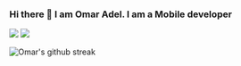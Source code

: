 ### Hi there 👋 I am Omar Adel. I am a Mobile developer

 
<img src="https://github-readme-stats.vercel.app/api?username=omarzer0&count_private=true&theme=vision-friendly-dark&include_all_commits=true"/>

<img src="https://github-readme-stats.vercel.app/api/top-langs/?username=omarzer0&layout=compact&langs_count=7&theme=vision-friendly-dark"/>



![Omar's github streak](https://github-readme-streak-stats.herokuapp.com/?user=omarzer0&theme=vision-friendly-dark&include_all_commits=true&count_private=true)

<!-- ![Omar's github streak](https://github-readme-streak-stats.herokuapp.com/?user=omarzer0&theme=tokyonight&include_all_commits=true&count_private=true)
  -->
<!--

 <img height="180em" src="https://github-readme-stats.vercel.app/api?username=omarzer0&count_private=true&theme=vision-friendly-dark&include_all_commits=true"/>
 
 <img height="180em" src="https://github-readme-stats.vercel.app/api/top-langs/?username=omarzer0&layout=compact&langs_count=7&theme=vision-friendly-dark"/>
 

**omarzer0/omarzer0** is a ✨ _special_ ✨ repository because its `README.md` (this file) appears on your GitHub profile.

Here are some ideas to get you started:

- 🔭 I’m currently working on ...
- 🌱 I’m currently learning ...
- 👯 I’m looking to collaborate on ...
- 🤔 I’m looking for help with ...
- 💬 Ask me about ...
- 📫 How to reach me: ...
- 😄 Pronouns: ...
- ⚡ Fun fact: ...

[![GitHub Streak](https://github-readme-streak-stats.herokuapp.com?user=omarzer0&theme=vision-friendly-dark&date_format=M%20j%5B%2C%20Y%5D)](https://git.io/streak-stats)
-->
